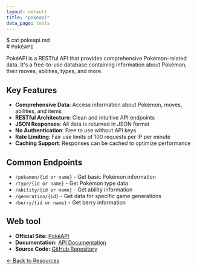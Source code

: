 ```yaml
---
layout: default
title: "pokeapi"
data_page: tools
---
```


<div class="terminal-header">
  <span class="prompt">$</span> <span class="cmd">cat pokeapi.md</span>
</div>
# <span style="font-family: 'Fira Mono', monospace;">PokéAPI</span>

<p>PokéAPI is a RESTful API that provides comprehensive Pokémon-related data. It's a free-to-use database containing information about Pokémon, their moves, abilities, types, and more.</p>

## Key Features
- **Comprehensive Data**: Access information about Pokémon, moves, abilities, and items
- **RESTful Architecture**: Clean and intuitive API endpoints
- **JSON Responses**: All data is returned in JSON format
- **No Authentication**: Free to use without API keys
- **Rate Limiting**: Fair use limits of 100 requests per IP per minute
- **Caching Support**: Responses can be cached to optimize performance

## Common Endpoints
- `/pokemon/{id or name}` - Get basic Pokémon information
- `/type/{id or name}` - Get Pokémon type data
- `/ability/{id or name}` - Get ability information
- `/generation/{id}` - Get data for specific game generations
- `/berry/{id or name}` - Get berry information


<div class="resource-card">
  <h2>Web tool</h2>
  <ul>
    <li><strong>Official Site:</strong> <a href="https://pokeapi.co/" target="_blank">PokéAPI</a></li>
    <li><strong>Documentation:</strong> <a href="https://pokeapi.co/docs/v2" target="_blank">API Documentation</a></li>
    <li><strong>Source Code:</strong> <a href="https://github.com/PokeAPI/pokeapi" target="_blank">GitHub Repository</a></li>
  </ul>
</div>

<a href="/resources" class="back-link">&#8592; Back to Resources</a>